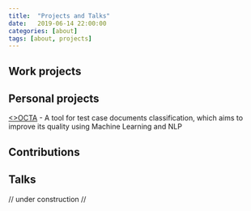 ```yaml
---
title:  "Projects and Talks"
date:   2019-06-14 22:00:00
categories: [about]
tags: [about, projects]
---
```



## Work projects

## Personal projects
<a class="indigo" href="https://www.antoniosj.com/2018/octa/"><>OCTA</a> - A tool for test case documents classification, which aims to improve its quality using Machine Learning and NLP

## Contributions 

## Talks

// under construction //
